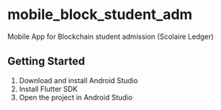 # mobile_block_student_adm

Mobile App for Blockchain student admission (Scolaire Ledger)

## Getting Started
1. Download and install Android Studio
2. Install Flutter SDK
3. Open the project in Android Studio

